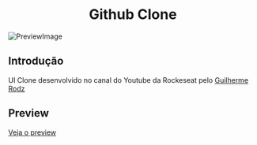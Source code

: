 <h1 align="center">Github Clone</h1>

![PreviewImage](https://raw.githubusercontent.com/GuiSelair/Youtube-UI-Github-Clone/master/preview.png)

## Introdução
UI Clone desenvolvido no canal do Youtube da Rockeseat pelo [Guilherme Rodz](https://github.com/guilhermerodz])

## Preview
[Veja o preview](https://github-clone-guiselair.netlify.app/)
